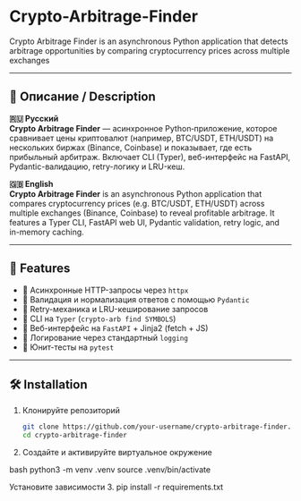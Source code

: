 # Crypto-Arbitrage-Finder
Crypto Arbitrage Finder is an asynchronous Python application that detects arbitrage opportunities by comparing cryptocurrency prices across multiple exchanges


---

## 📖 Описание / Description

**🇷🇺 Русский**  
**Crypto Arbitrage Finder** — асинхронное Python‐приложение, которое сравнивает цены криптовалют (например, BTC/USDT, ETH/USDT) на нескольких биржах (Binance, Coinbase) и показывает, где есть прибыльный арбитраж. Включает CLI (Typer), веб-интерфейс на FastAPI, Pydantic-валидацию, retry-логику и LRU-кеш.

**🇬🇧 English**  
**Crypto Arbitrage Finder** is an asynchronous Python application that compares cryptocurrency prices (e.g. BTC/USDT, ETH/USDT) across multiple exchanges (Binance, Coinbase) to reveal profitable arbitrage. It features a Typer CLI, FastAPI web UI, Pydantic validation, retry logic, and in-memory caching.

---

## 🚀 Features

- 🔹 Асинхронные HTTP-запросы через `httpx`  
- 🔹 Валидация и нормализация ответов с помощью `Pydantic`  
- 🔹 Retry-механика и LRU-кеширование запросов  
- 🔹 CLI на `Typer` (`crypto-arb find SYMBOLS`)  
- 🔹 Веб-интерфейс на `FastAPI` + Jinja2 (fetch + JS)  
- 🔹 Логирование через стандартный `logging`  
- 🔹 Юнит-тесты на `pytest`  

---

## 🛠 Installation

1. Клонируйте репозиторий  
   ```bash
   git clone https://github.com/your-username/crypto-arbitrage-finder.git
   cd crypto-arbitrage-finder
2. Создайте и активируйте виртуальное окружение

bash
python3 -m venv .venv
source .venv/bin/activate

Установите зависимости
3. pip install -r requirements.txt


